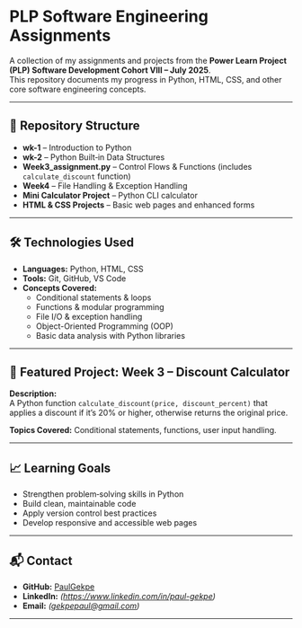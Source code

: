 # PLP Software Engineering Assignments

A collection of my assignments and projects from the **Power Learn Project (PLP) Software Development Cohort VIII – July 2025**.  
This repository documents my progress in Python, HTML, CSS, and other core software engineering concepts.

---

## 📂 Repository Structure

- **wk-1** – Introduction to Python  
- **wk-2** – Python Built‑in Data Structures  
- **Week3_assignment.py** – Control Flows & Functions (includes `calculate_discount` function)  
- **Week4** – File Handling & Exception Handling  
- **Mini Calculator Project** – Python CLI calculator  
- **HTML & CSS Projects** – Basic web pages and enhanced forms

---

## 🛠️ Technologies Used
- **Languages:** Python, HTML, CSS
- **Tools:** Git, GitHub, VS Code
- **Concepts Covered:**  
  - Conditional statements & loops  
  - Functions & modular programming  
  - File I/O & exception handling  
  - Object-Oriented Programming (OOP)  
  - Basic data analysis with Python libraries

---

## 🚀 Featured Project: Week 3 – Discount Calculator
**Description:**  
A Python function `calculate_discount(price, discount_percent)` that applies a discount if it’s 20% or higher, otherwise returns the original price.

**Topics Covered:** Conditional statements, functions, user input handling.

---

## 📈 Learning Goals
- Strengthen problem‑solving skills in Python
- Build clean, maintainable code
- Apply version control best practices
- Develop responsive and accessible web pages

---

## 📬 Contact
- **GitHub:** [PaulGekpe](https://github.com/PaulGekpe)
- **LinkedIn:** *(https://www.linkedin.com/in/paul-gekpe)*
- **Email:** *(gekpepaul@gmail.com)*

---

